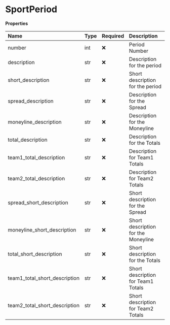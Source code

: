 # SportPeriod

**Properties**

| Name                          | Type | Required | Description                         |
| :---------------------------- | :--- | :------- | :---------------------------------- |
| number                        | int  | ❌       | Period Number                       |
| description                   | str  | ❌       | Description for the period          |
| short_description             | str  | ❌       | Short description for the period    |
| spread_description            | str  | ❌       | Description for the Spread          |
| moneyline_description         | str  | ❌       | Description for the Moneyline       |
| total_description             | str  | ❌       | Description for the Totals          |
| team1_total_description       | str  | ❌       | Description for Team1 Totals        |
| team2_total_description       | str  | ❌       | Description for Team2 Totals        |
| spread_short_description      | str  | ❌       | Short description for the Spread    |
| moneyline_short_description   | str  | ❌       | Short description for the Moneyline |
| total_short_description       | str  | ❌       | Short description for the Totals    |
| team1_total_short_description | str  | ❌       | Short description for Team1 Totals  |
| team2_total_short_description | str  | ❌       | Short description for Team2 Totals  |

<!-- This file was generated by liblab | https://liblab.com/ -->
